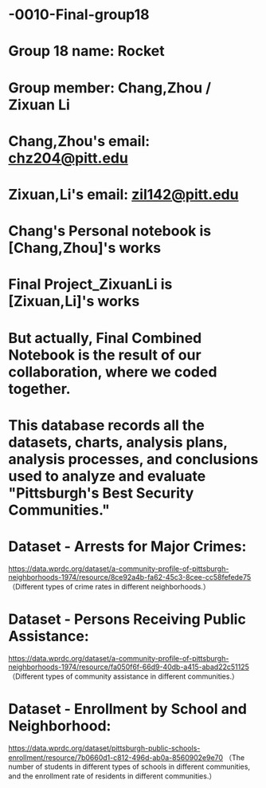 # -0010-Final-group18
# Group 18 name: Rocket
# Group member: Chang,Zhou / Zixuan Li
# Chang,Zhou's email: chz204@pitt.edu
# Zixuan,Li's email: zil142@pitt.edu

# Chang's Personal notebook is [Chang,Zhou]'s works
# Final Project_ZixuanLi is [Zixuan,Li]'s works
# But actually, Final Combined Notebook is the result of our collaboration, where we coded together.

# This database records all the datasets, charts, analysis plans, analysis processes, and conclusions used to analyze and evaluate "Pittsburgh's Best Security Communities."

# Dataset - Arrests for Major Crimes:
https://data.wprdc.org/dataset/a-community-profile-of-pittsburgh-neighborhoods-1974/resource/8ce92a4b-fa62-45c3-8cee-cc58fefede75
（Different types of crime rates in different neighborhoods.）

# Dataset - Persons Receiving Public Assistance:
https://data.wprdc.org/dataset/a-community-profile-of-pittsburgh-neighborhoods-1974/resource/fa050f6f-66d9-40db-a415-abad22c51125
（Different types of community assistance in different communities.）

# Dataset - Enrollment by School and Neighborhood:
https://data.wprdc.org/dataset/pittsburgh-public-schools-enrollment/resource/7b0660d1-c812-496d-ab0a-8560902e9e70
（The number of students in different types of schools in different communities, and the enrollment rate of residents in different communities.）